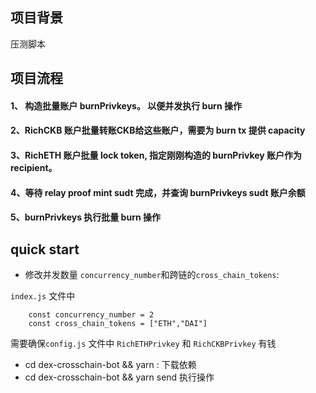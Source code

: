 ## 项目背景

压测脚本

## 项目流程

#### 1、 构造批量账户 burnPrivkeys。 以便并发执行 burn 操作
#### 2、RichCKB 账户批量转账CKB给这些账户，需要为 burn tx 提供 capacity
#### 3、RichETH 账户批量 lock token, 指定刚刚构造的 burnPrivkey 账户作为 recipient。
#### 4、等待 relay proof mint sudt 完成，并查询 burnPrivkeys sudt 账户余额
#### 5、burnPrivkeys 执行批量 burn 操作
 


## quick start

- 修改并发数量 `concurrency_number`和跨链的`cross_chain_tokens`: 

`index.js` 文件中
```
    const concurrency_number = 2
    const cross_chain_tokens = ["ETH","DAI"]
```
需要确保`config.js` 文件中 `RichETHPrivkey` 和 `RichCKBPrivkey` 有钱


- cd dex-crosschain-bot && yarn : 下载依赖
- cd dex-crosschain-bot && yarn send 执行操作

